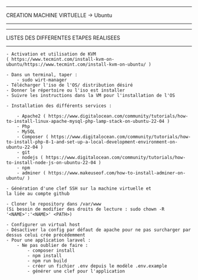 ***
CREATION MACHINE VIRTUELLE -> Ubuntu
***

***
LISTES DES DIFFERENTES ETAPES REALISEES 
***

    - Activation et utilisation de KVM
    ( https://www.tecmint.com/install-kvm-on-ubuntu/https://www.tecmint.com/install-kvm-on-ubuntu/ )

    - Dans un terminal, taper :
        - sudo wirt-manager
    - Télécharger l'iso de l'OS/ distribution désiré
    - Donner le répertoire ou l'iso est installer
    - Suivre les instructions dans la VM pour l'installation de l'OS

    - Installation des différents services :
        
        - Apache2 ( https://www.digitalocean.com/community/tutorials/how-to-install-linux-apache-mysql-php-lamp-stack-on-ubuntu-22-04 )
        - Php
        - MySQL
        - Composer ( https://www.digitalocean.com/community/tutorials/how-to-install-php-8-1-and-set-up-a-local-development-environment-on-ubuntu-22-04 )
        - git
        - nodejs ( https://www.digitalocean.com/community/tutorials/how-to-install-node-js-on-ubuntu-22-04 )
        - npm
        - adminer ( https://www.makeuseof.com/how-to-install-adminer-on-ubuntu/ )

    - Génération d'une clef SSH sur la machine virtuelle et
    la liée au compte github

    - Cloner le repository dans /var/www
    (Si besoin de modifier des droits de lecture : sudo chown -R '<NAME>':'<NAME>' <PATH>)

    - Configurer un virtual host
    - Désactiver la config par défaut de apache pour ne pas surcharger par dessus celui crée précédemment
    - Pour une application laravel :
        - Ne pas oublier de faire :
            - composer install
            - npm install 
            - npm run build
            - créer un fichier .env depuis le modèle .env.example
            - générer une clef pour l'application
